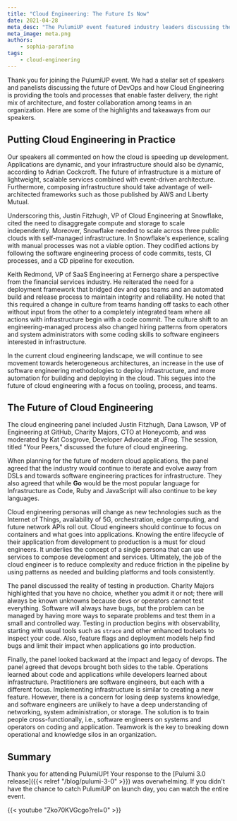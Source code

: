 ```yaml
---
title: "Cloud Engineering: The Future Is Now"
date: 2021-04-28
meta_desc: "The PulumiUP event featured industry leaders discussing the current state of cloud engineering and its future impacts on DevOps."
meta_image: meta.png
authors:
    - sophia-parafina
tags:
    - cloud-engineering
---
```


Thank you for joining the PulumiUP event. We had a stellar set of speakers and panelists discussing the future of DevOps and how Cloud Engineering is providing the tools and processes that enable faster delivery, the right mix of architecture, and foster collaboration among teams in an organization. Here are some of the highlights and takeaways from our speakers.

<!--more-->

## Putting Cloud Engineering in Practice

Our speakers all commented on how the cloud is speeding up development. Applications are dynamic, and your infrastructure should also be dynamic, according to Adrian Cockcroft. The future of infrastructure is a mixture of lightweight, scalable services combined with event-driven architecture. Furthermore, composing infrastructure should take advantage of well-architected frameworks such as those published by AWS and Liberty Mutual.

Underscoring this, Justin Fitzhugh, VP of Cloud Engineering at Snowflake, cited the need to disaggregate compute and storage to scale independently. Moreover, Snowflake needed to scale across three public clouds with self-managed infrastructure. In Snowflake's experience, scaling with manual processes was not a viable option. They codified actions by following the software engineering process of code commits, tests, CI processes, and a CD pipeline for execution.

Keith Redmond, VP of SaaS Engineering at Fernergo share a perspective from the financial services industry. He reiterated the need for a deployment framework that bridged dev and ops teams and an automated build and release process to maintain integrity and reliability. He noted that this required a change in culture from teams handing off tasks to each other without input from the other to a completely integrated team where all actions with infrastructure begin with a code commit. The culture shift to an engineering-managed process also changed hiring patterns from operators and system administrators with some coding skills to software engineers interested in infrastructure.

In the current cloud engineering landscape, we will continue to see movement towards heterogeneous architectures, an increase in the use of software engineering methodologies to deploy infrastructure, and more automation for building and deploying in the cloud. This segues into the future of cloud engineering with a focus on tooling, process, and teams.

## The Future of Cloud Engineering

The cloud engineering panel included Justin Fitzhugh, Dana Lawson, VP of Engineering at GitHub, Charity Majors, CTO at Honeycomb, and was moderated by Kat Cosgrove, Developer Advocate at JFrog. The session, titled "Your Peers," discussed the future of cloud engineering.

When planning for the future of modern cloud applications, the panel agreed that the industry would continue to iterate and evolve away from DSLs and towards software engineering practices for infrastructure. They also agreed that while **Go** would be the most popular language for Infrastructure as Code, Ruby and JavaScript will also continue to be key languages.

Cloud engineering personas will change as new technologies such as the Internet of Things, availability of 5G, orchestration, edge computing, and future network APIs roll out. Cloud engineers should continue to focus on containers and what goes into applications. Knowing the entire lifecycle of their application from development to production is a must for cloud engineers. It underlies the concept of a single persona that can use services to compose development and services. Ultimately, the job of the cloud engineer is to reduce complexity and reduce friction in the pipeline by using patterns as needed and building platforms and tools consistently.

The panel discussed the reality of testing in production. Charity Majors highlighted that you have no choice, whether you admit it or not; there will always be known unknowns because devs or operators cannot test everything. Software will always have bugs, but the problem can be managed by having more ways to separate problems and test them in a small and controlled way. Testing in production begins with observability, starting with usual tools such as `strace` and other enhanced toolsets to inspect your code. Also, feature flags and deployment models help find bugs and limit their impact when applications go into production.

Finally, the panel looked backward at the impact and legacy of devops. The panel agreed that devops brought both sides to the table. Operations learned about code and applications while developers learned about infrastructure. Practitioners are software engineers, but each with a different focus. Implementing infrastructure is similar to creating a new feature. However, there is a concern for losing deep systems knowledge, and software engineers are unlikely to have a deep understanding of networking, system administration, or storage. The solution is to train people cross-functionally, i.e., software engineers on systems and operators on coding and application. Teamwork is the key to breaking down operational and knowledge silos in an organization.

## Summary

Thank you for attending PulumiUP! Your response to the [Pulumi 3.0 release]({{< relref "/blog/pulumi-3-0" >}}) was overwhelming. If you didn't have the chance to catch PulumiUP on launch day, you can watch the entire event.

{{< youtube "Zko70KVGcgo?rel=0" >}}
